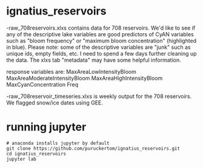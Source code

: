 # ignatius_reservoirs

-raw_708reservoirs.xlxs contains data for 708 reservoirs. We'd like to see if any of the descriptive lake variables are good predictors of CyAN variables such as "bloom frequency" or "maximum bloom concentration" (highlighted in blue). Please note: some of the descriptive variables are "junk" such as unique ids, empty fields, etc. I need to spend a few days further cleaning up the data. The xlxs tab "metadata" may have some helpful information.

response variables are: MaxAreaLowIntensityBloom	MaxAreaModerateIntensityBloom	MaxAreaHighIntensityBloom	MaxCyanConcentration	Freq

-raw_708reservoir_timeseries.xlxs is weekly output for the 708 reservoirs. We flagged snow/ice dates using GEE.

# running jupyter
    
    # anaconda installs jupyter by default
    git clone https://github.com/puruckertom/ignatius_reservoirs.git
    cd ignatius_reservoirs
    jupyter lab
